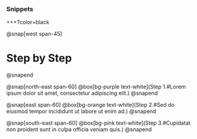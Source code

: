 ### Snippets
+++?color=black

@snap[west span-45]
# Step by Step
@snapend

@snap[north-east span-60]
@box[bg-purple text-white](Step 1.#Lorem ipsum dolor sit amet, consectetur adipiscing elit.)
@snapend

@snap[east span-60]
@box[bg-orange text-white](Step 2.#Sed do eiusmod tempor incididunt ut labore ut enim ad.)
@snapend

@snap[south-east span-60]
@box[bg-pink text-white](Step 3.#Cupidatat non proident sunt in culpa officia veniam quis.)
@snapend
